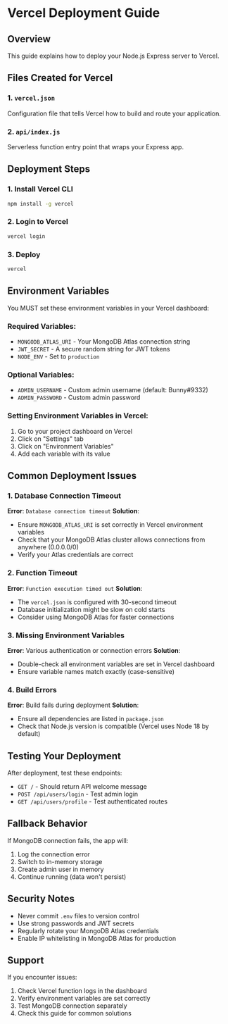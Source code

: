# Vercel Deployment Guide

## Overview
This guide explains how to deploy your Node.js Express server to Vercel.

## Files Created for Vercel

### 1. `vercel.json`
Configuration file that tells Vercel how to build and route your application.

### 2. `api/index.js`
Serverless function entry point that wraps your Express app.

## Deployment Steps

### 1. Install Vercel CLI
```bash
npm install -g vercel
```

### 2. Login to Vercel
```bash
vercel login
```

### 3. Deploy
```bash
vercel
```

## Environment Variables

You MUST set these environment variables in your Vercel dashboard:

### Required Variables:
- `MONGODB_ATLAS_URI` - Your MongoDB Atlas connection string
- `JWT_SECRET` - A secure random string for JWT tokens
- `NODE_ENV` - Set to `production`

### Optional Variables:
- `ADMIN_USERNAME` - Custom admin username (default: Bunny#9332)
- `ADMIN_PASSWORD` - Custom admin password

### Setting Environment Variables in Vercel:
1. Go to your project dashboard on Vercel
2. Click on "Settings" tab
3. Click on "Environment Variables"
4. Add each variable with its value

## Common Deployment Issues

### 1. Database Connection Timeout
**Error**: `Database connection timeout`
**Solution**: 
- Ensure `MONGODB_ATLAS_URI` is set correctly in Vercel environment variables
- Check that your MongoDB Atlas cluster allows connections from anywhere (0.0.0.0/0)
- Verify your Atlas credentials are correct

### 2. Function Timeout
**Error**: `Function execution timed out`
**Solution**: 
- The `vercel.json` is configured with 30-second timeout
- Database initialization might be slow on cold starts
- Consider using MongoDB Atlas for faster connections

### 3. Missing Environment Variables
**Error**: Various authentication or connection errors
**Solution**: 
- Double-check all environment variables are set in Vercel dashboard
- Ensure variable names match exactly (case-sensitive)

### 4. Build Errors
**Error**: Build fails during deployment
**Solution**: 
- Ensure all dependencies are listed in `package.json`
- Check that Node.js version is compatible (Vercel uses Node 18 by default)

## Testing Your Deployment

After deployment, test these endpoints:
- `GET /` - Should return API welcome message
- `POST /api/users/login` - Test admin login
- `GET /api/users/profile` - Test authenticated routes

## Fallback Behavior

If MongoDB connection fails, the app will:
1. Log the connection error
2. Switch to in-memory storage
3. Create admin user in memory
4. Continue running (data won't persist)

## Security Notes

- Never commit `.env` files to version control
- Use strong passwords and JWT secrets
- Regularly rotate your MongoDB Atlas credentials
- Enable IP whitelisting in MongoDB Atlas for production

## Support

If you encounter issues:
1. Check Vercel function logs in the dashboard
2. Verify environment variables are set correctly
3. Test MongoDB connection separately
4. Check this guide for common solutions